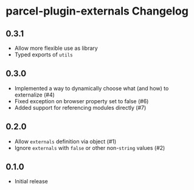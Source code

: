 # parcel-plugin-externals Changelog

## 0.3.1

- Allow more flexible use as library
- Typed exports of `utils`

## 0.3.0

- Implemented a way to dynamically choose what (and how) to externalize (#4)
- Fixed exception on browser property set to false (#6)
- Added support for referencing modules directly (#7)

## 0.2.0

- Allow `externals` definition via object (#1)
- Ignore `externals` with `false` or other non-`string` values (#2)

## 0.1.0

- Initial release
